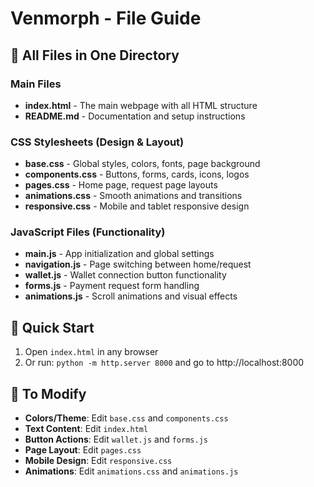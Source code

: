 # Venmorph - File Guide

## 📄 All Files in One Directory

### Main Files
- **index.html** - The main webpage with all HTML structure
- **README.md** - Documentation and setup instructions

### CSS Stylesheets (Design & Layout)
- **base.css** - Global styles, colors, fonts, page background
- **components.css** - Buttons, forms, cards, icons, logos
- **pages.css** - Home page, request page layouts
- **animations.css** - Smooth animations and transitions
- **responsive.css** - Mobile and tablet responsive design

### JavaScript Files (Functionality)
- **main.js** - App initialization and global settings
- **navigation.js** - Page switching between home/request
- **wallet.js** - Wallet connection button functionality
- **forms.js** - Payment request form handling
- **animations.js** - Scroll animations and visual effects

## 🚀 Quick Start
1. Open `index.html` in any browser
2. Or run: `python -m http.server 8000` and go to http://localhost:8000

## 🔧 To Modify
- **Colors/Theme**: Edit `base.css` and `components.css`
- **Text Content**: Edit `index.html`
- **Button Actions**: Edit `wallet.js` and `forms.js`
- **Page Layout**: Edit `pages.css`
- **Mobile Design**: Edit `responsive.css`
- **Animations**: Edit `animations.css` and `animations.js`